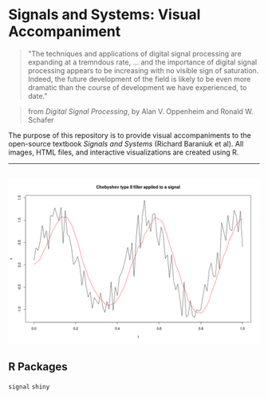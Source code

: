 # Signals and Systems: Visual Accompaniment

> "The techniques and applications of digital signal processing are expanding at a tremndous rate, ... and the importance of digital signal processing appears to be increasing with no visible sign of saturation. Indeed, the future development of the field is likely to be even more dramatic than the course of development we have experienced, to date."

> from *Digital Signal Processing*, by Alan V. Oppenheim and Ronald W. Schafer

The purpose of this repository is to provide visual accompaniments to the open-source textbook *Signals and Systems* (Richard Baraniuk et al). All images, HTML files, and interactive visualizations are created using R.

------
![alt text](https://github.com/dynamicwebpaige/signals-and-systems/blob/master/Rplot.png "Fig. 1: Example of Filtering")
------

## R Packages
`signal`
`shiny`
